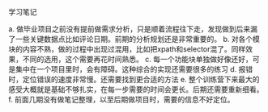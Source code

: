 学习笔记

a. 做毕业项目之前没有提前做需求分析，只是顺着流程往下走，发现做到后来漏了一些关键数据点比如评论日期。前期的分析规划还是非常重要的。
b. 对各个模块的内容不熟，做的过程中出现过混用，比如把xpath和selector混了。同样效果，不同的选用，这个需要再花时间熟悉。
c. 每一个功能块单独做好像还好，可是集中在一个项目里时，会有障碍。这种综合的实现还需要很多的练习
d. 报错时，定位错误的速度非常慢。还需要找到更合适的方法
e. 整个训练营下来最大的感受大概就是基础不够扎实，在每一步需要的时间会更长。后期还需要重新细看。
f. 前面几期没有做笔记整理，以至后期做项目时，需要的信息不好定位。